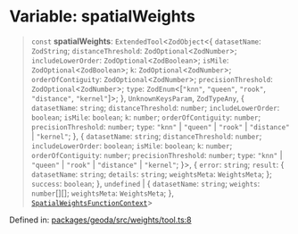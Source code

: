 # Variable: spatialWeights

> `const` **spatialWeights**: `ExtendedTool`\<`ZodObject`\<\{ `datasetName`: `ZodString`; `distanceThreshold`: `ZodOptional`\<`ZodNumber`\>; `includeLowerOrder`: `ZodOptional`\<`ZodBoolean`\>; `isMile`: `ZodOptional`\<`ZodBoolean`\>; `k`: `ZodOptional`\<`ZodNumber`\>; `orderOfContiguity`: `ZodOptional`\<`ZodNumber`\>; `precisionThreshold`: `ZodOptional`\<`ZodNumber`\>; `type`: `ZodEnum`\<\[`"knn"`, `"queen"`, `"rook"`, `"distance"`, `"kernel"`\]\>; \}, `UnknownKeysParam`, `ZodTypeAny`, \{ `datasetName`: `string`; `distanceThreshold`: `number`; `includeLowerOrder`: `boolean`; `isMile`: `boolean`; `k`: `number`; `orderOfContiguity`: `number`; `precisionThreshold`: `number`; `type`: `"knn"` \| `"queen"` \| `"rook"` \| `"distance"` \| `"kernel"`; \}, \{ `datasetName`: `string`; `distanceThreshold`: `number`; `includeLowerOrder`: `boolean`; `isMile`: `boolean`; `k`: `number`; `orderOfContiguity`: `number`; `precisionThreshold`: `number`; `type`: `"knn"` \| `"queen"` \| `"rook"` \| `"distance"` \| `"kernel"`; \}\>, \{ `error`: `string`; `result`: \{ `datasetName`: `string`; `details`: `string`; `weightsMeta`: `WeightsMeta`; \}; `success`: `boolean`; \}, `undefined` \| \{ `datasetName`: `string`; `weights`: `number`[][]; `weightsMeta`: `WeightsMeta`; \}, [`SpatialWeightsFunctionContext`](../type-aliases/SpatialWeightsFunctionContext.md)\>

Defined in: [packages/geoda/src/weights/tool.ts:8](https://github.com/GeoDaCenter/openassistant/blob/994a31d776db171047aa7cd650eb798b5317f644/packages/geoda/src/weights/tool.ts#L8)

